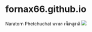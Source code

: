 # fornax66.github.io
Naratorn Phetchuchat 
นราธร เพ็ชรชูชาติ
<img src="C:/Users/ICT/Documents/GitHub/fornax66.github.io/proj.jpeg">
